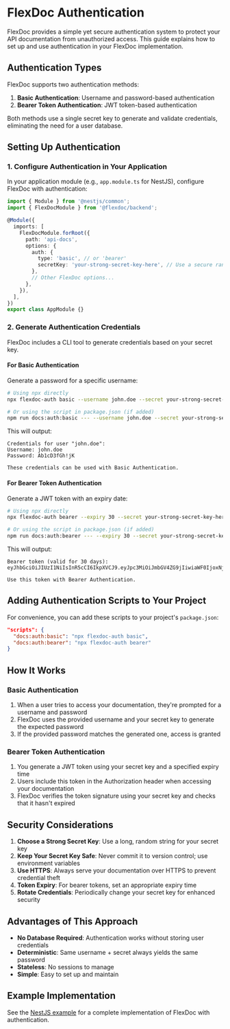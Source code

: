 # FlexDoc Authentication

FlexDoc provides a simple yet secure authentication system to protect your API documentation from unauthorized access. This guide explains how to set up and use authentication in your FlexDoc implementation.

## Authentication Types

FlexDoc supports two authentication methods:

1. **Basic Authentication**: Username and password-based authentication
2. **Bearer Token Authentication**: JWT token-based authentication

Both methods use a single secret key to generate and validate credentials, eliminating the need for a user database.

## Setting Up Authentication

### 1. Configure Authentication in Your Application

In your application module (e.g., `app.module.ts` for NestJS), configure FlexDoc with authentication:

```typescript
import { Module } from '@nestjs/common';
import { FlexDocModule } from '@flexdoc/backend';

@Module({
  imports: [
    FlexDocModule.forRoot({
      path: 'api-docs',
      options: {
        auth: {
          type: 'basic', // or 'bearer'
          secretKey: 'your-strong-secret-key-here', // Use a secure random string
        },
        // Other FlexDoc options...
      },
    }),
  ],
})
export class AppModule {}
```

### 2. Generate Authentication Credentials

FlexDoc includes a CLI tool to generate credentials based on your secret key.

#### For Basic Authentication

Generate a password for a specific username:

```bash
# Using npx directly
npx flexdoc-auth basic --username john.doe --secret your-strong-secret-key-here

# Or using the script in package.json (if added)
npm run docs:auth:basic --- --username john.doe --secret your-strong-secret-key-here
```

This will output:

```
Credentials for user "john.doe":
Username: john.doe
Password: Ab1cD3fGh!jK

These credentials can be used with Basic Authentication.
```

#### For Bearer Token Authentication

Generate a JWT token with an expiry date:

```bash
# Using npx directly
npx flexdoc-auth bearer --expiry 30 --secret your-strong-secret-key-here

# Or using the script in package.json (if added)
npm run docs:auth:bearer --- --expiry 30 --secret your-strong-secret-key-here
```

This will output:

```
Bearer token (valid for 30 days):
eyJhbGciOiJIUzI1NiIsInR5cCI6IkpXVCJ9.eyJpc3MiOiJmbGV4ZG9jIiwiaWF0IjoxNjI1NjcyMDAwLCJleHAiOjE2MjgyNjQwMDB9.aBcDeFgHiJkLmNoPqRsTuVwXyZ

Use this token with Bearer Authentication.
```

## Adding Authentication Scripts to Your Project

For convenience, you can add these scripts to your project's `package.json`:

```json
"scripts": {
  "docs:auth:basic": "npx flexdoc-auth basic",
  "docs:auth:bearer": "npx flexdoc-auth bearer"
}
```

## How It Works

### Basic Authentication

1. When a user tries to access your documentation, they're prompted for a username and password
2. FlexDoc uses the provided username and your secret key to generate the expected password
3. If the provided password matches the generated one, access is granted

### Bearer Token Authentication

1. You generate a JWT token using your secret key and a specified expiry time
2. Users include this token in the Authorization header when accessing your documentation
3. FlexDoc verifies the token signature using your secret key and checks that it hasn't expired

## Security Considerations

1. **Choose a Strong Secret Key**: Use a long, random string for your secret key
2. **Keep Your Secret Key Safe**: Never commit it to version control; use environment variables
3. **Use HTTPS**: Always serve your documentation over HTTPS to prevent credential theft
4. **Token Expiry**: For bearer tokens, set an appropriate expiry time
5. **Rotate Credentials**: Periodically change your secret key for enhanced security

## Advantages of This Approach

- **No Database Required**: Authentication works without storing user credentials
- **Deterministic**: Same username + secret always yields the same password
- **Stateless**: No sessions to manage
- **Simple**: Easy to set up and maintain

## Example Implementation

See the [NestJS example](../../examples/nestjs) for a complete implementation of FlexDoc with authentication.
